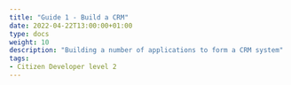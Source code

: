 ```yaml
---
title: "Guide 1 - Build a CRM"
date: 2022-04-22T13:00:00+01:00
type: docs
weight: 10
description: "Building a number of applications to form a CRM system"
tags:
- Citizen Developer level 2
---
```

